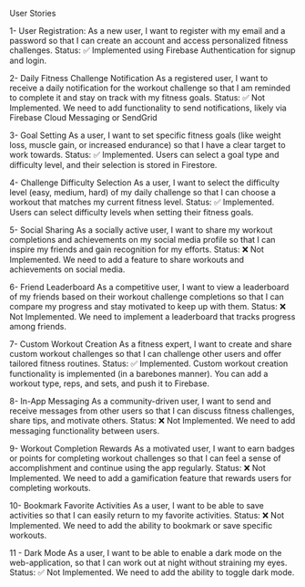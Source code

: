 User Stories

1- User Registration:
As a new user, I want to register with my email and a password so that I can create an account and access personalized fitness challenges.
Status: ✅ Implemented using Firebase Authentication for signup and login.

2- Daily Fitness Challenge Notification
As a registered user, I want to receive a daily notification for the workout challenge so that I am reminded to complete it and stay on track with my fitness goals.
Status: ✅ Not Implemented. We need to add functionality to send notifications, likely via Firebase Cloud Messaging or SendGrid

3- Goal Setting
As a user, I want to set specific fitness goals (like weight loss, muscle gain, or increased endurance) so that I have a clear target to work towards.
Status: ✅ Implemented. Users can select a goal type and difficulty level, and their selection is stored in Firestore.

4- Challenge Difficulty Selection
As a user, I want to select the difficulty level (easy, medium, hard) of my daily challenge so that I can choose a workout that matches my current fitness level.
Status: ✅ Implemented. Users can select difficulty levels when setting their fitness goals.

5- Social Sharing
As a socially active user, I want to share my workout completions and achievements on my social media profile so that I can inspire my friends and gain recognition for my efforts.
Status: ❌ Not Implemented. We need to add a feature to share workouts and achievements on social media.

6- Friend Leaderboard
As a competitive user, I want to view a leaderboard of my friends based on their workout challenge completions so that I can compare my progress and stay motivated to keep up with them.
Status: ❌ Not Implemented. We need to implement a leaderboard that tracks progress among friends.

7- Custom Workout Creation
As a fitness expert, I want to create and share custom workout challenges so that I can challenge other users and offer tailored fitness routines.
Status: ✅ Implemented. Custom workout creation functionality is implemented (in a barebones manner). You can add a workout type, reps, and sets, and push it to Firebase.

8- In-App Messaging
As a community-driven user, I want to send and receive messages from other users so that I can discuss fitness challenges, share tips, and motivate others.
Status: ❌ Not Implemented. We need to add messaging functionality between users.

9- Workout Completion Rewards
As a motivated user, I want to earn badges or points for completing workout challenges so that I can feel a sense of accomplishment and continue using the app regularly.
Status: ❌ Not Implemented. We need to add a gamification feature that rewards users for completing workouts.

10- Bookmark Favorite Activities
As a user, I want to be able to save activities so that I can easily return to my favorite activities.
Status: ❌ Not Implemented. We need to add the ability to bookmark or save specific workouts.

11 - Dark Mode
As a user, I want to be able to enable a dark mode on the web-application, so that I can work out at night without straining my eyes.
Status: ✅ Not Implemented. We need to add the ability to toggle dark mode.
